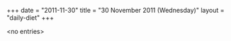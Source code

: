 +++
date = "2011-11-30"
title = "30 November 2011 (Wednesday)"
layout = "daily-diet"
+++

\<no entries\>